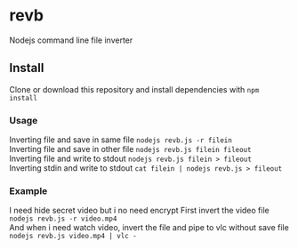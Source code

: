 # revb
Nodejs command line file inverter
## Install
Clone or download this repository and install dependencies with ```npm install```
### Usage
Inverting file and save in same file ```nodejs revb.js -r filein```  
Inverting file and save in other file ```nodejs revb.js filein fileout```  
Inverting file and write to stdout ```nodejs revb.js filein > fileout```  
Inverting stdin and write to stdout ```cat filein | nodejs revb.js > fileout```  

### Example
I need hide secret video but i no need encrypt
First invert the video file ```nodejs revb.js -r video.mp4```  
And when i need watch video, invert the file and pipe to vlc without save file
```nodejs revb.js video.mp4 | vlc -```